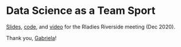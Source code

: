 # Data Science as a Team Sport 

[Slides](https://github.com/CODAIT/presentations/blob/master/talks/2020-12-10_R-Ladies-Riverside/2020-12-10_R-Ladies-Riverside.pdf), [code](https://github.com/CODAIT/presentations/tree/master/talks/2020-12-10_R-Ladies-Riverside), and [video](https://youtu.be/MQPvgfK5JHs) for the Rladies Riverside meeting (Dec 2020).

Thank you, [Gabriela](https://twitter.com/gdequeiroz)!